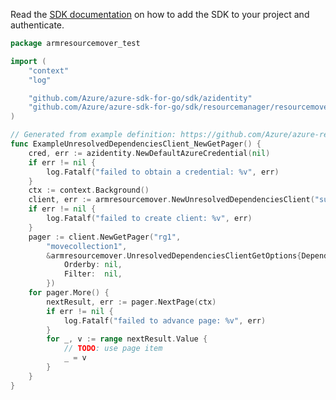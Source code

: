 Read the [SDK documentation](https://github.com/Azure/azure-sdk-for-go/blob/sdk%2Fresourcemanager%2Fresourcemover%2Farmresourcemover%2Fv1.0.0/sdk/resourcemanager/resourcemover/armresourcemover/README.md) on how to add the SDK to your project and authenticate.

```go
package armresourcemover_test

import (
	"context"
	"log"

	"github.com/Azure/azure-sdk-for-go/sdk/azidentity"
	"github.com/Azure/azure-sdk-for-go/sdk/resourcemanager/resourcemover/armresourcemover"
)

// Generated from example definition: https://github.com/Azure/azure-rest-api-specs/tree/main/specification/resourcemover/resource-manager/Microsoft.Migrate/stable/2021-08-01/examples/UnresolvedDependencies_Get.json
func ExampleUnresolvedDependenciesClient_NewGetPager() {
	cred, err := azidentity.NewDefaultAzureCredential(nil)
	if err != nil {
		log.Fatalf("failed to obtain a credential: %v", err)
	}
	ctx := context.Background()
	client, err := armresourcemover.NewUnresolvedDependenciesClient("subid", cred, nil)
	if err != nil {
		log.Fatalf("failed to create client: %v", err)
	}
	pager := client.NewGetPager("rg1",
		"movecollection1",
		&armresourcemover.UnresolvedDependenciesClientGetOptions{DependencyLevel: nil,
			Orderby: nil,
			Filter:  nil,
		})
	for pager.More() {
		nextResult, err := pager.NextPage(ctx)
		if err != nil {
			log.Fatalf("failed to advance page: %v", err)
		}
		for _, v := range nextResult.Value {
			// TODO: use page item
			_ = v
		}
	}
}
```
